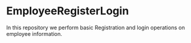# EmployeeRegisterLogin
In this repository we perform basic Registration and login  operations on employee   information.
